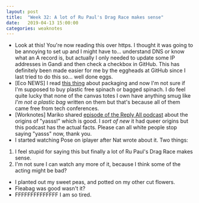 ```yaml
---
layout: post
title:  "Week 32: A lot of Ru Paul's Drag Race makes sense"
date:   2019-04-13 15:00:00
categories: weaknotes
---
```

* Look at this! You're now reading this over https. I thought it was going to be annoying to set up and I might have to... understand DNS or know what an A record is, but actually I only needed to update some IP addresses in Gandi and then check a checkbox in GitHub. This has definitely been made easier for me by the eggheads at GitHub since I last tried to do this so... well done eggs.
* [Eco NEWS] I read [this thing](https://www.bbc.co.uk/news/business-47161379?fbclid=IwAR2paGhHI1OI__6FNQx9ycRJjMO4sMl55UwyH1IirCDNhX-PctU_5xkRVx0) about packaging and now I'm not sure if I'm supposed to buy plastic free spinach or bagged spinach. I do feel quite lucky that none of the canvas totes I own have anything smug like *I'm not a plastic bag* written on them but that's because all of them came free from tech conferences.
* [Worknotes] Mariko shared [episode of the Reply All podcast](https://open.spotify.com/episode/5mYbJswwvpT6veWYM4V30I?si=IfUTm1DTQ6aH3072iNPhcA) about the origins of "yasss!" which is good. I *sort of new* it had queer origins but this podcast has the actual facts. Please can all white people stop saying "yasss" now, thank you.
* I started watching Pose on iplayer after Nat wrote about it. Two things:
1. I feel stupid for saying this but finally a lot of Ru Paul's Drag Race makes sense.
2. I'm not sure I can watch any more of it, because I think some of the acting might be bad?
* I planted out my sweet peas, and potted on my other cut flowers.
* Fleabag was good wasn't it?
* FFFFFFFFFFFFFF I am so tired.
